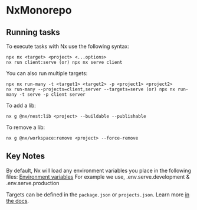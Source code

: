 # NxMonorepo

## Running tasks

To execute tasks with Nx use the following syntax:

```
npx nx <target> <project> <...options>
nx run client:serve (or) npx nx serve client
```

You can also run multiple targets:

```
npx nx run-many -t <target1> <target2> -p <project1> <project2>
nx run-many --projects=client,server --targets=serve (or) npx nx run-many -t serve -p client server
```

To add a lib:

```
nx g @nx/nest:lib <project> --buildable --publishable
```

To remove a lib:

```
nx g @nx/workspace:remove <project> --force-remove
```

## Key Notes

By default, Nx will load any environment variables you place in the following files: [Environment variables](https://nx.dev/recipes/tips-n-tricks/define-environment-variables#define-environment-variables)
For example we use, .env.serve.development & .env.serve.production

Targets can be defined in the `package.json` or `projects.json`. Learn more [in the docs](https://nx.dev/features/run-tasks).
